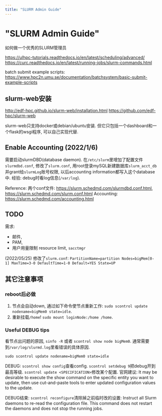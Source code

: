 ```yaml
---
title: "SLURM Admin Guide"
---
```


# "SLURM Admin Guide"

如何做一个优秀的SLURM管理员

https://ulhpc-tutorials.readthedocs.io/en/latest/scheduling/advanced/
https://curc.readthedocs.io/en/latest/running-jobs/slurm-commands.html

batch submit example scripts:
https://www.hpc2n.umu.se/documentation/batchsystem/basic-submit-example-scripts


## slurm-web安装

http://edf-hpc.github.io/slurm-web/installation.html
https://github.com/edf-hpc/slurm-web

slurm-web只支持docker或debian/ubuntu安装. 但它只包括一个dashboard和一个flask的wsgi程序, 可以自己实现代替.

## Enable Accounting (2022/1/6)

需要启动slurmDBD(database daemon). 在`/etc/slurm`里增加了配置文件`slurmdbd.conf`, 修改了`slurm.conf`, 用root登录mySQL新建数据库`slurm_acct_db`并grant给`slurmLog`账号权限, 以后accounting information都写入这个database中. 经验: debug时看log信息(`/var/log`).

Reference:
两个conf文件: https://slurm.schedmd.com/slurmdbd.conf.html, https://slurm.schedmd.com/slurm.conf.html
Accounting: https://slurm.schedmd.com/accounting.html

## TODO

需求:
- 邮件,
- PAM,
- 用户用量限制 resource limit, `sacctmgr`

(2022/05/25)
修改了`slurm.conf`: `PartitionName=partition Nodes=bigMem[0-1] MaxTime=3-0 DefaultTime=1-0 Default=YES State=UP`


## 其它注意事项

### reboot后必做

1. 节点会自动down, 通过如下命令使节点重新工作: `sudo scontrol update nodename=bigMem0 state=idle`.
2. 重新挂载`/home`! `sudo mount loginNode:/home /home`.

### Useful DEBUG tips

看节点出问题的原因, `sinfo -R` 或者 `scontrol show node bigMem0`. 通常需要到`/var/log/slurmd.log`里看错误的具体原因.

`sudo scontrol update nodename=bigMem0 state=idle`

DEBUG: `scontrol show config`查看config. `scontrol setdebug 9`把debug开到最高等级. `scontrol update <SPECIFICATION>`修改某个配置. 官网建议: It may be desirable to execute the show command on the specific entity you want to update, then use cut-and-paste tools to enter updated configuration values to the update.

DEBUG结束: `scontrol reconfigure`清除掉之前临时改的设置: Instruct all Slurm daemons to re-read the configuration file. This command does not restart the daemons and does not stop the running jobs.
